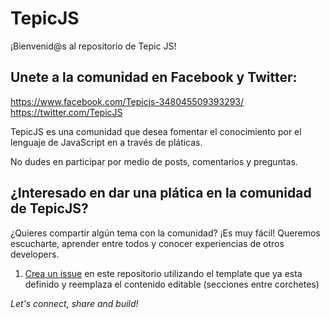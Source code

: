 # TepicJS

¡Bienvenid@s al repositorio de Tepic JS!

## Unete a la comunidad en Facebook y Twitter:

https://www.facebook.com/Tepicjs-348045509393293/
https://twitter.com/TepicJS

TepicJS es una comunidad que desea fomentar el conocimiento por el lenguaje de JavaScript en a través de pláticas.

No dudes en participar por medio de posts, comentarios y preguntas.  

## ¿Interesado en dar una plática en la comunidad de TepicJS?

¿Quieres compartir algún tema con la comunidad? ¡Es muy fácil! 
Queremos escucharte, aprender entre todos y conocer experiencias de otros developers.

1. [Crea un issue](https://github.com/sawyer-effect/tepic-js/issues/new?assignees=&labels=&template=talk-proposal.md&title=) en este repositorio utilizando el template que ya esta definido y reemplaza el contenido editable (secciones entre corchetes)

*Let's connect, share and build!*
